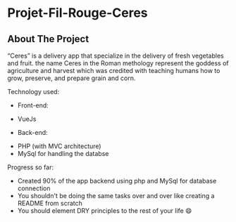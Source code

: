 # Projet-Fil-Rouge-Ceres

<!-- ABOUT THE PROJECT -->
## About The Project

“Ceres” is a delivery app that specialize in the delivery of fresh vegetables and fruit. the name Ceres in the Roman methology represent the goddess of agriculture and harvest which was credited with teaching humans how to grow, preserve, and prepare grain and corn.

Technology used:

* Front-end: 
    <li>VueJs</li>

* Back-end: 
    <li>PHP (with MVC architecture)</li>
    <li>MySql for handling the databse</li>

Progress so far:

* Created 90% of the app backend using php and MySql for database connection
* You shouldn't be doing the same tasks over and over like creating a README from scratch
* You should element DRY principles to the rest of your life :smile:
